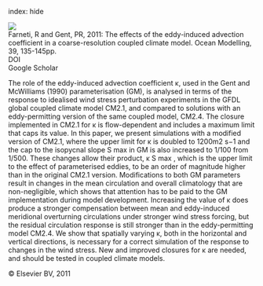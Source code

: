 index: hide

<div class="Citation">
    <div class="Citation-thumb CitationThumb-linked"  data-href="https://doi.org/10.1016/j.ocemod.2011.02.005">
      <img src="https://static.claimspace.cloud/climate-study-static/refs/thumbs/12/Farneti_and_Gent_2011-thumb.png" />
    </div>

  <div class="Citation-body">
    <div class="Citation-text">Farneti, R and Gent, PR, 2011: The effects of the eddy-induced advection coefficient in a coarse-resolution coupled climate model. <span class="Article-journal">Ocean Modelling, </span><span class="Article-volume">39, </span>135-145pp.</div>
    <div class="Citation-links">
      <div class="CitationLink" data-href="https://doi.org/10.1016/j.ocemod.2011.02.005">
        <div class="CitationLink-icon CitationLink-Doi"></div>
        <div class="CitationLink-text">DOI</div>
      </div>
      <div class="CitationLink" data-href="https://scholar.google.com/scholar?q=10.1016/j.ocemod.2011.02.005">
        <div class="CitationLink-icon CitationLink-Scholar"></div>
        <div class="CitationLink-text">Google Scholar</div>
      </div>
    </div>
  </div>
</div>

The role of the eddy-induced advection coefficient κ, used in the Gent and McWilliams (1990) parameterisation (GM), is analysed in terms of the response to idealised wind stress perturbation experiments in the GFDL global coupled climate model CM2.1, and compared to solutions with an eddy-permitting version of the same coupled model, CM2.4. The closure implemented in CM2.1 for κ is flow-dependent and includes a maximum limit that caps its value. In this paper, we present simulations with a modified version of CM2.1, where the upper limit for κ is doubled to 1200m2                      s−1 and the cap to the isopycnal slope S                                               max                       in GM is also increased to 1/100 from 1/500. These changes allow their product, κ S                                               max                      , which is the upper limit to the effect of parameterised eddies, to be an order of magnitude higher than in the original CM2.1 version. Modifications to both GM parameters result in changes in the mean circulation and overall climatology that are non-negligible, which shows that attention has to be paid to the GM implementation during model development. Increasing the value of κ does produce a stronger compensation between mean and eddy-induced meridional overturning circulations under stronger wind stress forcing, but the residual circulation response is still stronger than in the eddy-permitting model CM2.4. We show that spatially varying κ, both in the horizontal and vertical directions, is necessary for a correct simulation of the response to changes in the wind stress. New and improved closures for κ are needed, and should be tested in coupled climate models.

<div class="Citation-copy">
&copy; Elsevier BV, 2011
</div>